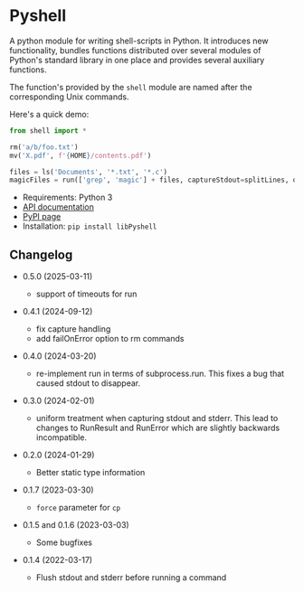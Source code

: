 # Pyshell

A python module for writing shell-scripts in Python. It introduces
new functionality, bundles functions distributed over several modules of
Python's standard library in one place and provides several auxiliary functions.

The function's provided by the `shell` module are named after the corresponding
Unix commands.

Here's a quick demo:

~~~python
from shell import *

rm('a/b/foo.txt')
mv('X.pdf', f'{HOME}/contents.pdf')

files = ls('Documents', '*.txt', '*.c')
magicFiles = run(['grep', 'magic'] + files, captureStdout=splitLines, onError='ignore').stdout
~~~

* Requirements: Python 3
* [API documentation](https://htmlpreview.github.io/?https://github.com/skogsbaer/libPyshell/blob/main/doc/shell.html)
* [PyPI page](https://pypi.org/project/libPyshell/)
* Installation: `pip install libPyshell`

## Changelog

* 0.5.0 (2025-03-11)
  * support of timeouts for run

* 0.4.1 (2024-09-12)
  * fix capture handling
  * add failOnError option to rm commands

* 0.4.0 (2024-03-20)
  * re-implement run in terms of subprocess.run. This fixes a bug that caused stdout to
    disappear.

* 0.3.0 (2024-02-01)
  * uniform treatment when capturing stdout and stderr. This lead to changes to RunResult
    and RunError which are slightly backwards incompatible.

* 0.2.0 (2024-01-29)
  * Better static type information

* 0.1.7 (2023-03-30)
  * `force` parameter for `cp`

* 0.1.5 and 0.1.6 (2023-03-03)
  * Some bugfixes

* 0.1.4 (2022-03-17)
  * Flush stdout and stderr before running a command
